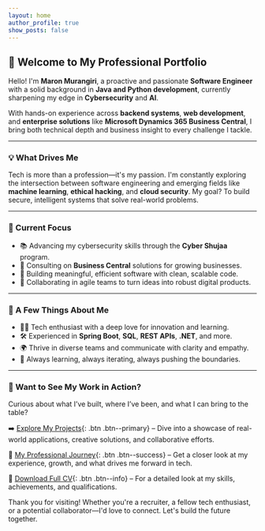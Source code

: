 ```yaml
---
layout: home
author_profile: true
show_posts: false
---
```


## 👋 Welcome to My Professional Portfolio

Hello! I'm **Maron Murangiri**, a proactive and passionate **Software Engineer** with a solid background in **Java and Python development**, currently sharpening my edge in **Cybersecurity** and **AI**. 

With hands-on experience across **backend systems**, **web development**, and **enterprise solutions** like **Microsoft Dynamics 365 Business Central**, I bring both technical depth and business insight to every challenge I tackle.

---

### 💡 What Drives Me

Tech is more than a profession—it's my passion. I'm constantly exploring the intersection between software engineering and emerging fields like **machine learning**, **ethical hacking**, and **cloud security**. My goal? To build secure, intelligent systems that solve real-world problems.

---

### 🔭 Current Focus

- 📚 Advancing my cybersecurity skills through the **Cyber Shujaa** program.
- 💼 Consulting on **Business Central** solutions for growing businesses.
- 🔧 Building meaningful, efficient software with clean, scalable code.
- 🤝 Collaborating in agile teams to turn ideas into robust digital products.

---

### 🌟 A Few Things About Me

- 👨‍💻 Tech enthusiast with a deep love for innovation and learning.
- 🛠️ Experienced in **Spring Boot**, **SQL**, **REST APIs**, **.NET**, and more.
- 🌍 Thrive in diverse teams and communicate with clarity and empathy.
- 🚀 Always learning, always iterating, always pushing the boundaries.

---

### 📂 Want to See My Work in Action?

Curious about what I’ve built, where I’ve been, and what I can bring to the table?

➡️ [Explore My Projects](/projects){: .btn .btn--primary} – Dive into a showcase of real-world applications, creative solutions, and collaborative efforts.

📌 [My Professional Journey](/about){: .btn .btn--success} – Get a closer look at my experience, growth, and what drives me forward in tech.

📄 [Download Full CV](#){: .btn .btn--info} – For a detailed look at my skills, achievements, and qualifications.  
*<!-- Replace # with the actual file link -->*

Thank you for visiting! Whether you're a recruiter, a fellow tech enthusiast, or a potential collaborator—I'd love to connect. Let's build the future together.
